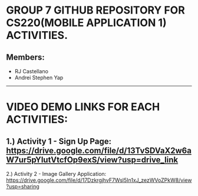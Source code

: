 # GROUP 7 GITHUB REPOSITORY FOR CS220(MOBILE APPLICATION 1) ACTIVITIES.

Members:
--
- RJ Castellano
- Andrei Stephen Yap

----
# VIDEO DEMO LINKS FOR EACH ACTIVITIES:
1.) Activity 1 - Sign Up Page: https://drive.google.com/file/d/13TvSDVaX2w6aW7ur5pYlutVtcfOp9exS/view?usp=drive_link
-
2.) Activity 2 - Image Gallery Application: https://drive.google.com/file/d/17DzkrgjhvF7Wsl5In1xJ_zezWVoZPkW8/view?usp=sharing

  
